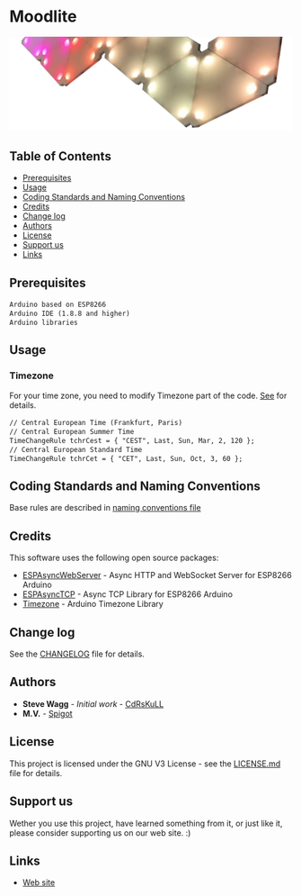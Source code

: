 # Moodlite

![alt text](_files/moodlite.png)

## Table of Contents
- [Prerequisites](#prerequisites)
- [Usage](#usage)
- [Coding Standards and Naming Conventions](#coding-standards-and-naming-conventions)
- [Credits](#credits)
- [Change log](#change-log)
- [Authors](#authors)
- [License](#license)
- [Support us](#support-us)
- [Links](#links)

## Prerequisites

```
Arduino based on ESP8266 
Arduino IDE (1.8.8 and higher)
Arduino libraries
```

## Usage
### Timezone
For your time zone, you need to modify Timezone part of the code. [See](https://github.com/JChristensen/Timezone) for details.
```
// Central European Time (Frankfurt, Paris)
// Central European Summer Time
TimeChangeRule tchrCest = { "CEST", Last, Sun, Mar, 2, 120 };
// Central European Standard Time
TimeChangeRule tchrCet = { "CET", Last, Sun, Oct, 3, 60 };
```

## Coding Standards and Naming Conventions
Base rules are described in [naming conventions file](Arduino/Naming_convention.txt)
	
## Credits
This software uses the following open source packages:
* [ESPAsyncWebServer](https://github.com/me-no-dev/ESPAsyncWebServer) - Async HTTP and WebSocket Server for ESP8266 Arduino
* [ESPAsyncTCP](https://github.com/me-no-dev/ESPAsyncTCP) - Async TCP Library for ESP8266 Arduino
* [Timezone](https://github.com/JChristensen/Timezone  ) - Arduino Timezone Library

## Change log

See the [CHANGELOG](CHANGELOG) file for details.

## Authors

* **Steve Wagg** - *Initial work* - [CdRsKuLL](https://github.com/...)
* **M.V.** - [Spigot](https://github.com/spigotx)

## License

This project is licensed under the GNU V3 License - see the [LICENSE.md](LICENSE.md) file for details.

## Support us

Wether you use this project, have learned something from it, or just like it, please consider supporting us on our web site. :)

## Links

* [Web site](http://moodlite.co.uk)
